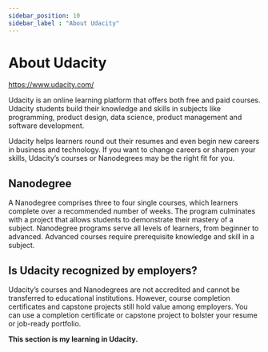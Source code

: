 ```yaml
---
sidebar_position: 10
sidebar_label : "About Udacity"
---
```

# About Udacity 

https://www.udacity.com/

Udacity is an online learning platform that offers both free and paid courses. Udacity students build their knowledge and skills in subjects like programming, product design, data science, product management and software development.

Udacity helps learners round out their resumes and even begin new careers in business and technology. If you want to change careers or sharpen your skills, Udacity’s courses or Nanodegrees may be the right fit for you.

## Nanodegree

A Nanodegree comprises three to four single courses, which learners complete over a recommended number of weeks. The program culminates with a project that allows students to demonstrate their mastery of a subject. Nanodegree programs serve all levels of learners, from beginner to advanced. Advanced courses require prerequisite knowledge and skill in a subject.

## Is Udacity recognized by employers?

Udacity’s courses and Nanodegrees are not accredited and cannot be transferred to educational institutions. However, course completion certificates and capstone projects still hold value among employers. You can use a completion certificate or capstone project to bolster your resume or job-ready portfolio.

**This section is my learning in Udacity.**
